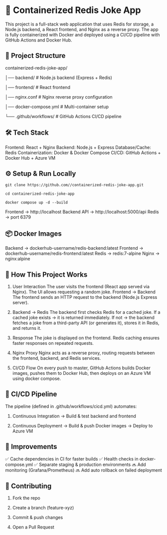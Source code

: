  # 🚀 Containerized Redis Joke App

This project is a full-stack web application that uses Redis for storage, a Node.js backend, a React frontend, and Nginx as a reverse proxy. The app is fully containerized with Docker and deployed using a CI/CD pipeline with GitHub Actions and Docker Hub.

## 📂 Project Structure

containerized-redis-joke-app/

│── backend/ # Node.js backend (Express + Redis)

│── frontend/ # React frontend

│── nginx.conf # Nginx reverse proxy configuration

│── docker-compose.yml # Multi-container setup

└── .github/workflows/ # GitHub Actions CI/CD pipeline

## 🛠️ Tech Stack

Frontend: React + Nginx
Backend: Node.js + Express
Database/Cache: Redis
Containerization: Docker & Docker Compose
CI/CD: GitHub Actions + Docker Hub + Azure VM

## ⚙️ Setup & Run Locally

``` git clone https://github.com//containerized-redis-joke-app.git ```

```cd containerized-redis-joke-app```

```docker compose up -d --build```

Frontend → http://localhost
Backend API → http://localhost:5000/api
Redis → port 6379

## 📦 Docker Images

Backend → dockerhub-username/redis-backend:latest
Frontend → dockerhub-username/redis-frontend:latest
Redis → redis:7-alpine
Nginx → nginx:alpine

## 🔄 How This Project Works

1. User Interaction
The user visits the frontend (React app served via Nginx).
The UI allows requesting a random joke.
Frontend → Backend
The frontend sends an HTTP request to the backend (Node.js Express server).

2. Backend → Redis
The backend first checks Redis for a cached joke.
If a cached joke exists → it is returned immediately.
If not → the backend fetches a joke from a third-party API (or generates it), stores it in Redis, and returns it.

3. Response
The joke is displayed on the frontend.
Redis caching ensures faster responses on repeated requests.

4. Nginx Proxy
Nginx acts as a reverse proxy, routing requests between the frontend, backend, and Redis services.

5. CI/CD Flow
On every push to master, GitHub Actions builds Docker images, pushes them to Docker Hub, then deploys on an Azure VM using docker compose.

## 🔄 CI/CD Pipeline
The pipeline (defined in .github/workflows/cicd.yml) automates:

1. Continuous Integration → Build & test backend and frontend

2. Continuous Deployment → Build & push Docker images → Deploy to Azure VM

## 📑 Improvements

✅ Cache dependencies in CI for faster builds
✅ Health checks in docker-compose.yml
✅ Separate staging & production environments
🔜 Add monitoring (Grafana/Prometheus)
🔜 Add auto rollback on failed deployment

## 🤝 Contributing

1. Fork the repo

2. Create a branch (feature-xyz)

3. Commit & push changes

4. Open a Pull Request
